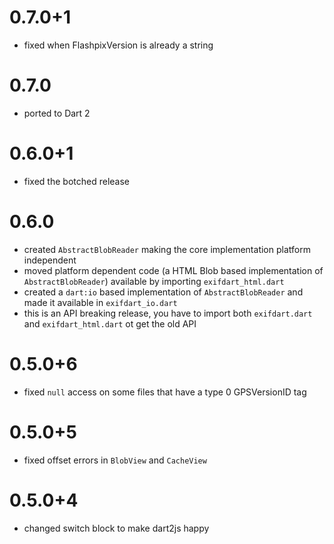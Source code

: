 # 0.7.0+1

- fixed when FlashpixVersion is already a string

# 0.7.0

- ported to Dart 2

# 0.6.0+1

- fixed the botched release

# 0.6.0

- created `AbstractBlobReader` making the core implementation platform independent
- moved platform dependent code (a HTML Blob based implementation of `AbstractBlobReader`)
  available by importing `exifdart_html.dart`
- created a `dart:io` based implementation of `AbstractBlobReader` and made it available
  in `exifdart_io.dart`
- this is an API breaking release, you have to import both `exifdart.dart` and
  `exifdart_html.dart` ot get the old API

# 0.5.0+6

- fixed `null` access on some files that have a type 0 GPSVersionID tag

# 0.5.0+5

- fixed offset errors in `BlobView` and `CacheView`

# 0.5.0+4

- changed switch block to make dart2js happy
